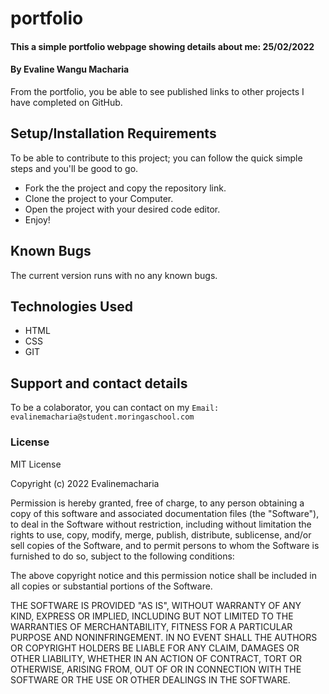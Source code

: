 # portfolio
#### This a simple portfolio webpage showing details about me: 25/02/2022
#### By Evaline Wangu Macharia
From the portfolio, you be able to see published links to other projects I have completed on GitHub. 
## Setup/Installation Requirements
To be able to contribute to this project; you can follow the quick simple steps and you'll be good to go.
* Fork the the project and copy the repository link.
* Clone the project to your Computer.
* Open the project with your desired code editor.
* Enjoy!
## Known Bugs
The current version runs with no any known bugs.
## Technologies Used
* HTML
* CSS
* GIT
## Support and contact details
To be a colaborator, you can contact on my `Email: evalinemacharia@student.moringaschool.com`
### License
MIT License

Copyright (c) 2022 Evalinemacharia

Permission is hereby granted, free of charge, to any person obtaining a copy
of this software and associated documentation files (the "Software"), to deal
in the Software without restriction, including without limitation the rights
to use, copy, modify, merge, publish, distribute, sublicense, and/or sell
copies of the Software, and to permit persons to whom the Software is
furnished to do so, subject to the following conditions:

The above copyright notice and this permission notice shall be included in all
copies or substantial portions of the Software.

THE SOFTWARE IS PROVIDED "AS IS", WITHOUT WARRANTY OF ANY KIND, EXPRESS OR
IMPLIED, INCLUDING BUT NOT LIMITED TO THE WARRANTIES OF MERCHANTABILITY,
FITNESS FOR A PARTICULAR PURPOSE AND NONINFRINGEMENT. IN NO EVENT SHALL THE
AUTHORS OR COPYRIGHT HOLDERS BE LIABLE FOR ANY CLAIM, DAMAGES OR OTHER
LIABILITY, WHETHER IN AN ACTION OF CONTRACT, TORT OR OTHERWISE, ARISING FROM,
OUT OF OR IN CONNECTION WITH THE SOFTWARE OR THE USE OR OTHER DEALINGS IN THE
SOFTWARE.
